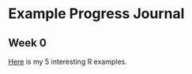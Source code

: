 # Example Progress Journal

## Week 0

[Here](C:\Users\Kadir\Documents\GitHub\fall20-kadirnp\files) is my 5 interesting R examples.